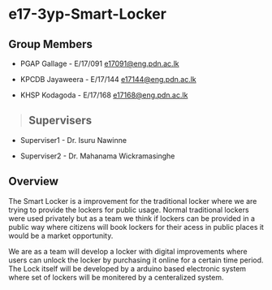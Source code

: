 # e17-3yp-Smart-Locker

## Group Members

* PGAP Gallage - E/17/091 e17091@eng.pdn.ac.lk

* KPCDB Jayaweera - E/17/144 e17144@eng.pdn.ac.lk

* KHSP Kodagoda - E/17/168 e17168@eng.pdn.ac.lk

> ## Supervisers 

* Superviser1 - Dr. Isuru Nawinne

* Superviser2 - Dr. Mahanama Wickramasinghe

## Overview

The Smart Locker is a improvement for the traditional locker where we are trying to provide the lockers for public usage.
Normal traditional lockers were used privately but as a team we think if lockers can be provided in a public way where citizens will 
book lockers for their acess in public places it would be a market opportunity.

We are as a team will develop a locker with digital improvements where users can unlock the locker by purchasing it online for a certain time period.
The Lock itself will be developed by a arduino based electronic system where set of lockers will be monitered by a centeralized system.
 


